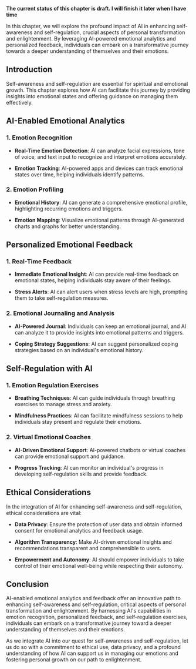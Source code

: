 **The current status of this chapter is draft. I will finish it later when I have time**

In this chapter, we will explore the profound impact of AI in enhancing self-awareness and self-regulation, crucial aspects of personal transformation and enlightenment. By leveraging AI-powered emotional analytics and personalized feedback, individuals can embark on a transformative journey towards a deeper understanding of themselves and their emotions.

Introduction
------------

Self-awareness and self-regulation are essential for spiritual and emotional growth. This chapter explores how AI can facilitate this journey by providing insights into emotional states and offering guidance on managing them effectively.

AI-Enabled Emotional Analytics
------------------------------

### 1. **Emotion Recognition**

* **Real-Time Emotion Detection**: AI can analyze facial expressions, tone of voice, and text input to recognize and interpret emotions accurately.

* **Emotion Tracking**: AI-powered apps and devices can track emotional states over time, helping individuals identify patterns.

### 2. **Emotion Profiling**

* **Emotional History**: AI can generate a comprehensive emotional profile, highlighting recurring emotions and triggers.

* **Emotion Mapping**: Visualize emotional patterns through AI-generated charts and graphs for better understanding.

Personalized Emotional Feedback
-------------------------------

### 1. **Real-Time Feedback**

* **Immediate Emotional Insight**: AI can provide real-time feedback on emotional states, helping individuals stay aware of their feelings.

* **Stress Alerts**: AI can alert users when stress levels are high, prompting them to take self-regulation measures.

### 2. **Emotional Journaling and Analysis**

* **AI-Powered Journal**: Individuals can keep an emotional journal, and AI can analyze it to provide insights into emotional patterns and triggers.

* **Coping Strategy Suggestions**: AI can suggest personalized coping strategies based on an individual's emotional history.

Self-Regulation with AI
-----------------------

### 1. **Emotion Regulation Exercises**

* **Breathing Techniques**: AI can guide individuals through breathing exercises to manage stress and anxiety.

* **Mindfulness Practices**: AI can facilitate mindfulness sessions to help individuals stay present and regulate their emotions.

### 2. **Virtual Emotional Coaches**

* **AI-Driven Emotional Support**: AI-powered chatbots or virtual coaches can provide emotional support and guidance.

* **Progress Tracking**: AI can monitor an individual's progress in developing self-regulation skills and provide feedback.

Ethical Considerations
----------------------

In the integration of AI for enhancing self-awareness and self-regulation, ethical considerations are vital:

* **Data Privacy**: Ensure the protection of user data and obtain informed consent for emotional analytics and feedback usage.

* **Algorithm Transparency**: Make AI-driven emotional insights and recommendations transparent and comprehensible to users.

* **Empowerment and Autonomy**: AI should empower individuals to take control of their emotional well-being while respecting their autonomy.

Conclusion
----------

AI-enabled emotional analytics and feedback offer an innovative path to enhancing self-awareness and self-regulation, critical aspects of personal transformation and enlightenment. By harnessing AI's capabilities in emotion recognition, personalized feedback, and self-regulation exercises, individuals can embark on a transformative journey toward a deeper understanding of themselves and their emotions.

As we integrate AI into our quest for self-awareness and self-regulation, let us do so with a commitment to ethical use, data privacy, and a profound understanding of how AI can support us in managing our emotions and fostering personal growth on our path to enlightenment.
